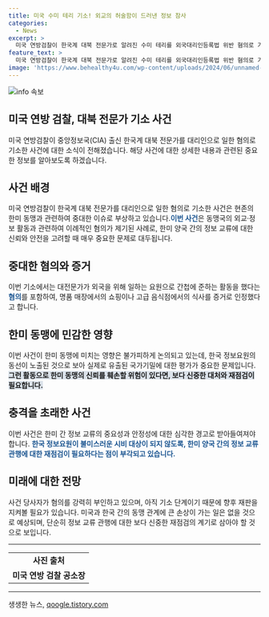 ```yaml
---
title: 미국 수미 테리 기소! 외교의 허술함이 드러낸 정보 참사
categories:
  - News
excerpt: >
  미국 연방검찰이 한국계 대북 전문가로 알려진 수미 테리를 외국대리인등록법 위반 혐의로 기소했다. 그의 활동은 한국 정보요원과의 연결, 정보 전달 및 금품 수수에 관한 것으로 CIA 분석가 출신인 그에 대한 혐의는 주목받고 있다. 한미 동맹에 큰 영향을 미치진 않을 것으로 예상되지만, 미국과의 정보 교류 관행에 대한 재점검과 투명성 강화가 요구된다고 평가된다.
feature_text: >
  미국 연방검찰이 한국계 대북 전문가로 알려진 수미 테리를 외국대리인등록법 위반 혐의로 기소했다. 그의 활동은 한국 정보요원과의 연결, 정보 전달 및 금품 수수에 관한 것으로 CIA 분석가 출신인 그에 대한 혐의는 주목받고 있다. 한미 동맹에 큰 영향을 미치진 않을 것으로 예상되지만, 미국과의 정보 교류 관행에 대한 재점검과 투명성 강화가 요구된다고 평가된다.
image: 'https://www.behealthy4u.com/wp-content/uploads/2024/06/unnamed-file.png'
---
```


<p><img src="https://www.behealthy4u.com/wp-content/uploads/2024/06/unnamed-file.png" alt="info 속보" /></p>

<h2 data-ke-size="size26">미국 연방 검찰, 대북 전문가 기소 사건</h2>

<p data-ke-size="size16">미국 연방검찰이 중앙정보국(CIA) 출신 한국계 대북 전문가를 대리인으로 일한 혐의로 기소한 사건에 대한 소식이 전해졌습니다. 해당 사건에 대한 상세한 내용과 관련된 중요한 정보를 알아보도록 하겠습니다.</p>

<h2 data-ke-size="size24">사건 배경</h2>

<p data-ke-size="size16">미국 연방검찰이 한국계 대북 전문가를 대리인으로 일한 혐의로 기소한 사건은 현존의 한미 동맹과 관련하여 중대한 이슈로 부상하고 있습니다.<b><span style="color: #1a5490;">이번 사건</span></b>은 동맹국의 외교·정보 활동과 관련하여 이례적인 혐의가 제기된 사례로, 한미 양국 간의 정보 교류에 대한 신뢰와 안전을 고려할 때 매우 중요한 문제로 대두됩니다.</p>

<h2 data-ke-size="size24">중대한 혐의와 증거</h2>

<p data-ke-size="size16">이번 기소에서는 대전문가가 외국을 위해 일하는 요원으로 간첩에 준하는 활동을 했다는 <b><span style="color: #1a5490;">혐의</span></b>를 포함하여, 명품 매장에서의 쇼핑이나 고급 음식점에서의 식사를 증거로 인정했다고 합니다.</p>

<h2 data-ke-size="size24">한미 동맹에 민감한 영향</h2>

<p data-ke-size="size16">이번 사건이 한미 동맹에 미치는 영향은 불가피하게 논의되고 있는데, 한국 정보요원의 동선이 노출된 것으로 보아 실제로 유출된 국가기밀에 대한 평가가 중요한 문제입니다. <b><span style="background-color: #21538527;">그런 활동으로 한미 동맹의 신뢰를 훼손할 위험이 있다면, 보다 신중한 대처와 재점검이 필요합니다.</span></b></p>

<h2 data-ke-size="size24">충격을 초래한 사건</h2>

<p data-ke-size="size16">이번 사건은 한미 간 정보 교류의 중요성과 안정성에 대한 심각한 경고로 받아들여져야 합니다. <b><span style="color: #1a5490;">한국 정보요원이 불미스러운 시비 대상이 되지 않도록, 한미 양국 간의 정보 교류 관행에 대한 재점검이 필요하다는 점이 부각되고 있습니다.</span></b></p>

<h2 data-ke-size="size24">미래에 대한 전망</h2>

<p data-ke-size="size16">사건 당사자가 혐의를 강력히 부인하고 있으며, 아직 기소 단계이기 때문에 향후 재판을 지켜볼 필요가 있습니다. 미국과 한국 간의 동맹 관계에 큰 손상이 가는 일은 없을 것으로 예상되며, 단순히 정보 교류 관행에 대한 보다 신중한 재점검의 계기로 삼아야 할 것으로 보입니다.</p>

<hr>

<table>
<tbody>
<tr>
<td style="text-align: center; height: 17px;"><b>사진 출처</b></td>
</tr>
<tr>
<td style="text-align: center; height: 17px;"><b>미국 연방 검찰 공소장</b></td>
</tr>
</tbody>
</table>

<hr>
생생한 뉴스, <a href="https://qoogle.tistory.com" rel="dofollow">qoogle.tistory.com</a>


